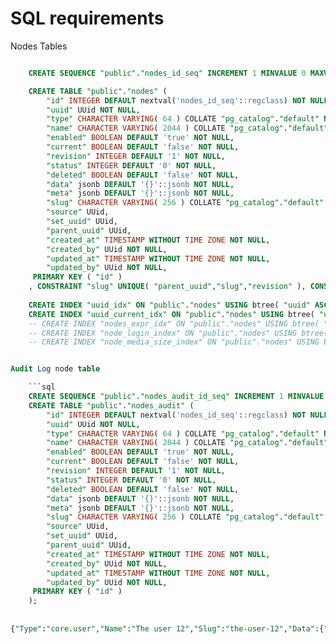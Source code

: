 

SQL requirements
================

Nodes Tables

```sql

    CREATE SEQUENCE "public"."nodes_id_seq" INCREMENT 1 MINVALUE 0 MAXVALUE 2147483647 START 0 CACHE 1;

    CREATE TABLE "public"."nodes" ( 
        "id" INTEGER DEFAULT nextval('nodes_id_seq'::regclass) NOT NULL UNIQUE, 
        "uuid" UUid NOT NULL, 
        "type" CHARACTER VARYING( 64 ) COLLATE "pg_catalog"."default" NOT NULL, 
        "name" CHARACTER VARYING( 2044 ) COLLATE "pg_catalog"."default" DEFAULT ''::CHARACTER VARYING NOT NULL, 
        "enabled" BOOLEAN DEFAULT 'true' NOT NULL, 
        "current" BOOLEAN DEFAULT 'false' NOT NULL, 
        "revision" INTEGER DEFAULT '1' NOT NULL,
        "status" INTEGER DEFAULT '0' NOT NULL, 
        "deleted" BOOLEAN DEFAULT 'false' NOT NULL, 
        "data" jsonb DEFAULT '{}'::jsonb NOT NULL, 
        "meta" jsonb DEFAULT '{}'::jsonb NOT NULL, 
        "slug" CHARACTER VARYING( 256 ) COLLATE "pg_catalog"."default" NOT NULL, 
        "source" UUid,
        "set_uuid" UUid, 
        "parent_uuid" UUid, 
        "created_at" TIMESTAMP WITHOUT TIME ZONE NOT NULL, 
        "created_by" UUid NOT NULL, 
        "updated_at" TIMESTAMP WITHOUT TIME ZONE NOT NULL, 
        "updated_by" UUid NOT NULL, 
     PRIMARY KEY ( "id" )
    , CONSTRAINT "slug" UNIQUE( "parent_uuid","slug","revision" ), CONSTRAINT "uuid" UNIQUE( "revision","uuid" ) );
    
    CREATE INDEX "uuid_idx" ON "public"."nodes" USING btree( "uuid" ASC NULLS LAST );
    CREATE INDEX "uuid_current_idx" ON "public"."nodes" USING btree( "uuid" ASC NULLS LAST, "current" ASC NULLS LAST );
    -- CREATE INDEX "nodes_expr_idx" ON "public"."nodes" USING btree( "(data ->> 'Login'::text)" ASC NULLS LAST );
    -- CREATE INDEX "node_login_index" ON "public"."nodes" USING btree( "(data ->> 'Login'::text)" ASC NULLS LAST );    
    -- CREATE INDEX "node_media_size_index" ON "public"."nodes" USING btree( "(data ->> 'Width'::text)" ASC NULLS LAST, "(data ->> 'Height'::text)" ASC NULLS LAST );


Audit Log node table

    ```sql
    CREATE SEQUENCE "public"."nodes_audit_id_seq" INCREMENT 1 MINVALUE 0 MAXVALUE 2147483647 START 0 CACHE 1;
    CREATE TABLE "public"."nodes_audit" ( 
        "id" INTEGER DEFAULT nextval('nodes_id_seq'::regclass) NOT NULL UNIQUE, 
        "uuid" UUid NOT NULL, 
        "type" CHARACTER VARYING( 64 ) COLLATE "pg_catalog"."default" NOT NULL, 
        "name" CHARACTER VARYING( 2044 ) COLLATE "pg_catalog"."default" DEFAULT ''::CHARACTER VARYING NOT NULL, 
        "enabled" BOOLEAN DEFAULT 'true' NOT NULL, 
        "current" BOOLEAN DEFAULT 'false' NOT NULL, 
        "revision" INTEGER DEFAULT '1' NOT NULL, 
        "status" INTEGER DEFAULT '0' NOT NULL,
        "deleted" BOOLEAN DEFAULT 'false' NOT NULL, 
        "data" jsonb DEFAULT '{}'::jsonb NOT NULL, 
        "meta" jsonb DEFAULT '{}'::jsonb NOT NULL, 
        "slug" CHARACTER VARYING( 256 ) COLLATE "pg_catalog"."default" NOT NULL, 
        "source" UUid,
        "set_uuid" UUid, 
        "parent_uuid" UUid, 
        "created_at" TIMESTAMP WITHOUT TIME ZONE NOT NULL, 
        "created_by" UUid NOT NULL, 
        "updated_at" TIMESTAMP WITHOUT TIME ZONE NOT NULL, 
        "updated_by" UUid NOT NULL, 
     PRIMARY KEY ( "id" )
    );
    
    
{"Type":"core.user","Name":"The user 12","Slug":"the-user-12","Data":{"Name":"","Login":"user12","Password":"{plain}user12"},"Meta":{},"Status":0,"Weight":0,"Revision":1,"CreatedAt":"2014-11-22T00:28:33.141819Z","UpdatedAt":"2014-11-22T00:28:33.141822Z","Enabled":false,"Deleted":false,"Parents":null,"Uuid":"b50b7a12-9529-4ca0-af3c-a84d54d47083","UpdatedBy":"00000000-0000-1000-0000-000000000000","CreatedBy":"00000000-0000-1000-0000-000000000000","ParentUuid":"11111111-1111-1111-1111-111111111111","SetUuid":"11111111-1111-1111-1111-111111111111","Source":"11111111-1111-1111-1111-111111111111"}